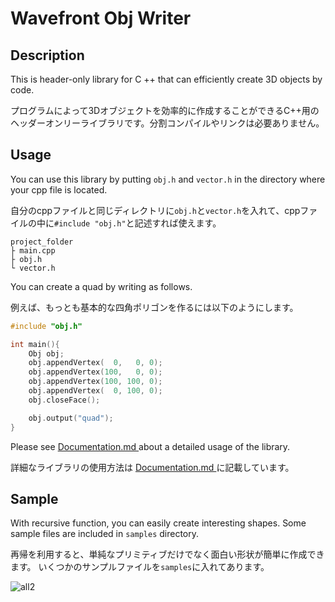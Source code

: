 Wavefront Obj Writer
===

## Description
This is header-only library for C ++ that can efficiently create 3D objects by code. 

プログラムによって3Dオブジェクトを効率的に作成することができるC++用のヘッダーオンリーライブラリです。分割コンパイルやリンクは必要ありません。


## Usage
You can use this library by putting `obj.h` and `vector.h` in the directory where your cpp file is located.

自分のcppファイルと同じディレクトリに`obj.h`と`vector.h`を入れて、cppファイルの中に`#include "obj.h"`と記述すれば使えます。


```
project_folder
├ main.cpp
├ obj.h
└ vector.h  
```

You can create a quad by writing as follows.

例えば、もっとも基本的な四角ポリゴンを作るには以下のようにします。

```cpp
#include "obj.h"

int main(){
    Obj obj;
    obj.appendVertex(  0,   0, 0);
    obj.appendVertex(100,   0, 0);
    obj.appendVertex(100, 100, 0);
    obj.appendVertex(  0, 100, 0);
    obj.closeFace();

    obj.output("quad");
}
```

Please see <a href="https://github.com/nishidate-yuki/WavefrontObjWriter/blob/master/Documentation.md"> Documentation.md </a> about a detailed usage of the library.

詳細なライブラリの使用方法は <a href="https://github.com/nishidate-yuki/WavefrontObjWriter/blob/master/Documentation.md"> Documentation.md </a> に記載しています。

## Sample
With recursive function, you can easily create interesting shapes.
Some sample files are included in `samples` directory.

再帰を利用すると、単純なプリミティブだけでなく面白い形状が簡単に作成できます。
いくつかのサンプルファイルを`samples`に入れてあります。

![all2](https://user-images.githubusercontent.com/30839669/75126036-78b30680-56fb-11ea-9990-1eb6aa1936de.png)